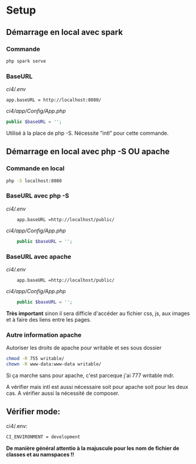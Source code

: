 # Setup

## Démarrage en local avec spark

### Commande

```bash
php spark serve
```

### BaseURL
*ci4/.env*
```
app.baseURL = http://localhost:8080/
```
*ci4/app/Config/App.php*
```php
public $baseURL = '';
```
Utilisé à la place de php -S. Nécessite ”intl”  pour cette commande.


## Démarrage en local avec php -S OU apache

### Commande en local

```bash
php -S localhost:8080
```

### BaseURL avec php -S
*ci4/.env*
```
    app.baseURL =http://localhost/public/
```
*ci4/app/Config/App.php*
```php
    public $baseURL = '';
```

### BaseURL avec apache
*ci4/.env*
```
    app.baseURL =http://localhost/public/
```
*ci4/app/Config/App.php*
```php
    public $baseURL = '';
```

**Très important** sinon il sera difficle d'accéder au fichier css, js, aux images et à faire des liens entre les pages.

### Autre information apache

Autoriser les droits de apache pour writable et ses sous dossier 
```bash
chmod -R 755 writable/ 
chown -R www-data:www-data writable/
```
Si ça marche sans pour apache, c'est parceque j'ai 777 writable mdr.

A vérifier mais intl est aussi nécessaire soit pour apache soit pour les deux cas.
A vérifier aussi la nécessité de composer.

## Vérifier mode:

ci4/.env:

```bash
CI_ENVIRONMENT = development
```


**De manière général attentio à la majuscule pour les nom de fichier de classes et au namspaces !!**
